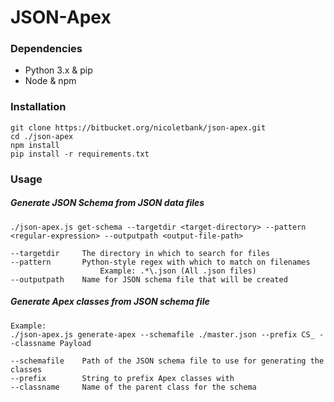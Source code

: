 # JSON-Apex

### Dependencies
* Python 3.x & pip
* Node & npm

### Installation
```
git clone https://bitbucket.org/nicoletbank/json-apex.git
cd ./json-apex
npm install
pip install -r requirements.txt
```

### Usage
##### Generate JSON Schema from JSON data files
```
./json-apex.js get-schema --targetdir <target-directory> --pattern <regular-expression> --outputpath <output-file-path>

--targetdir     The directory in which to search for files
--pattern       Python-style regex with which to match on filenames
					Example: .*\.json (All .json files)
--outputpath    Name for JSON schema file that will be created
```

##### Generate Apex classes from JSON schema file
```
Example:
./json-apex.js generate-apex --schemafile ./master.json --prefix CS_ --classname Payload

--schemafile    Path of the JSON schema file to use for generating the classes
--prefix        String to prefix Apex classes with
--classname     Name of the parent class for the schema
```